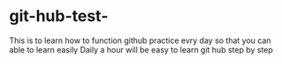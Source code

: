 # git-hub-test-
This is to learn how to function github
practice evry day so that you can able to learn easily 
Daily a hour will be easy to learn git hub step by step 